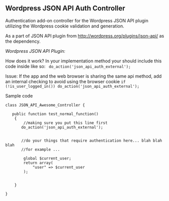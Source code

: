 ## Wordpress JSON API Auth Controller

Authentication add-on controller for the Wordpress JSON API plugin utilizing the Wordpress cookie validation and generation.

As a part of JSON API plugin from http://wordpress.org/plugins/json-api/ as the dependency.

*Wordpress JSON API Plugin:*

How does it work?
In your implementation method your should include this code inside like so:
` do_action('json_api_auth_external');`

Issue:
If the app and the web browser is sharing the same api method, add an internal checking to avoid using the browser cookie
`if (!is_user_logged_in()) do_action('json_api_auth_external');`


Sample code

	class JSON_API_Awesome_Controller {
	
	   public function test_normal_function()
	    {
	        //making sure you put this line first
	       do_action('json_api_auth_external');
	       
	       
	       //do your things that require authentication here... blah blah blah
	       //for example ... 
	       
	        global $current_user;
	        return array(
	            "user" => $current_user
	        );
	        
	        
	    }
	    
	}

